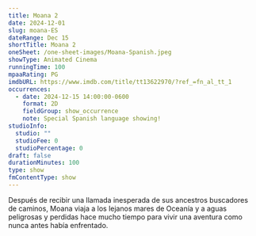 ```yaml
---
title: Moana 2
date: 2024-12-01
slug: moana-ES
dateRange: Dec 15
shortTitle: Moana 2
oneSheet: /one-sheet-images/Moana-Spanish.jpeg
showType: Animated Cinema
runningTime: 100
mpaaRating: PG
imdbURL: https://www.imdb.com/title/tt13622970/?ref_=fn_al_tt_1
occurrences:
  - date: 2024-12-15 14:00:00-0600
    format: 2D
    fieldGroup: show_occurrence
    note: Special Spanish language showing!
studioInfo:
  studio: ""
  studioFee: 0
  studioPercentage: 0
draft: false
durationMinutes: 100
type: show
fmContentType: show
---
```

Después de recibir una llamada inesperada de sus ancestros buscadores de caminos, Moana viaja a los lejanos mares de Oceanía y a aguas peligrosas y perdidas hace mucho tiempo para vivir una aventura como nunca antes había enfrentado.

